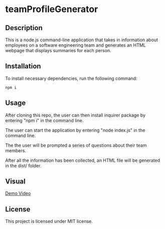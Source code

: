 # teamProfileGenerator

## Description

This is a node.js command-line application that takes in information about employees on a software engineering team and generates an HTML webpage that displays summaries for each person.

## Installation

To install necessary dependencies, run the following command:
   
~~~
npm i
~~~

## Usage

After cloning this repo, the user can then install inquirer package by entering "npm i" in the command line.

The user can start the application by entering "node index.js" in the command line.

The the user will be prompted a series of questions about their team members.

After all the information has been collected, an HTML file will be generated in the dist/ folder.


## Visual

[Demo Video](https://drive.google.com/file/d/1rXbEJS74Ys2bOvCftQ6ehaeS0qc_CxVM/view)

## License

This project is licensed under MIT license.